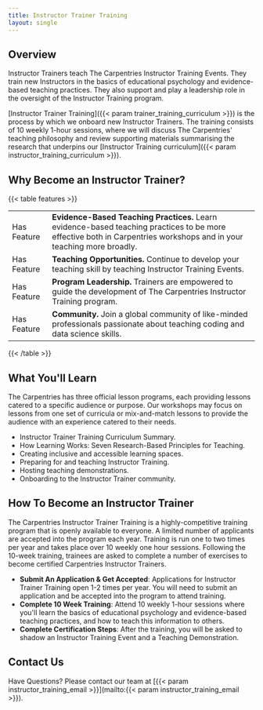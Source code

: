 ```yaml
---
title: Instructor Trainer Training
layout: single
---
```


## Overview

Instructor Trainers teach The Carpentries Instructor Training Events. They train new Instructors in the basics of educational psychology and evidence-based teaching practices. They also support and play a leadership role in the oversight of the Instructor Training program.

[Instructor Trainer Training]({{< param trainer_training_curriculum >}}) is the process by which we onboard new Instructor Trainers. The training consists of 10 weekly 1-hour sessions, where we will discuss The Carpentries' teaching philosophy and review supporting materials summarising the research that underpins our [Instructor Training curriculum]({{< param instructor_training_curriculum >}}).


## Why Become an Instructor Trainer?

{{< table features >}}
<table>
    <tr>
        <td>Has Feature</td>
        <td><b>Evidence-Based Teaching Practices.</b> Learn evidence-based teaching practices to be more effective both in Carpentries workshops and in your teaching more broadly. </td>
    </tr>
    <tr>
        <td>Has Feature</td>
        <td><b>Teaching Opportunities.</b> Continue to develop your teaching skill by teaching Instructor Training Events. </td>
    </tr>
    <tr>
        <td>Has Feature</td>
        <td><b>Program Leadership.</b> Trainers are empowered to guide the development of The Carpentries Instructor Training program.</td>
    </tr>
    <tr>
        <td>Has Feature</td>
        <td><b>Community.</b> Join a global community of like-minded professionals passionate about teaching coding and data science skills.</td>
    </tr>    

</table>
{{< /table >}}

## What You'll Learn
The Carpentries has three official lesson programs, each providing lessons catered to a specific audience or purpose. Our workshops may focus on lessons from one set of curricula or mix-and-match lessons to provide the audience with an experience catered to their needs.

- Instructor Trainer Training Curriculum Summary.
- How Learning Works: Seven Research-Based Principles for Teaching.
- Creating inclusive and accessible learning spaces.
- Preparing for and teaching Instructor Training.
- Hosting teaching demonstrations.
- Onboarding to the Instructor Trainer community.

## How To Become an Instructor Trainer

The Carpentries Instructor Trainer Training is a highly-competitive training program that is openly available to everyone. A limited number of applicants are accepted into the program each year. Training is run one to two times per year and takes place over 10 weekly one hour sessions. Following the 10-week training, trainees are asked to complete a number of exercises to become certified Carpentries Instructor Trainers.

- **Submit An Application & Get Accepted**: Applications for Instructor Trainer Training open 1-2 times per year. You will need to submit an application and be accepted into the program to attend training.
- **Complete 10 Week Training**: Attend 10 weekly 1-hour sessions where you'll learn the basics of educational psychology and evidence-based teaching practices, and how to teach this information to others.
- **Complete Certification Steps**: After the training, you will be asked to shadow an Instructor Training Event and a Teaching Demonstration.

## Contact Us

Have Questions? Please contact our team at [{{< param instructor_training_email >}}](mailto:{{< param instructor_training_email >}}).
